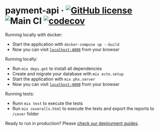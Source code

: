 # payment-api &middot; [![GitHub license](https://img.shields.io/badge/license-MIT-blue.svg)](https://github.com/includeVitor/payment-api/blob/main/LICENSE) ![Main CI](https://github.com/includevitor/payment-app/actions/workflows/main.yml/badge.svg) [![codecov](https://codecov.io/gh/includeVitor/payment-api/branch/main/graph/badge.svg?token=P3F30NYU3B)](https://codecov.io/gh/includeVitor/payment-api)

Running locally with docker:
- Start the application with `docker-compose up --build`
- Now you can visit [`localhost:4000`](http://localhost:4000) from your browser

Running locally:
- Run `mix deps.get` to install all dependencies
- Create and migrate your database with `mix ecto.setup`
- Start the application with `mix phx.server`
- Now you can visit [`localhost:4000`](http://localhost:4000) from your browser

Running tests:

- Runn `mix test` to execute the tests
- Run `mix coveralls.html` to execute the tests and export the reports to `/cover` folder

Ready to run in production? Please [check our deployment guides](https://hexdocs.pm/phoenix/deployment.html).
